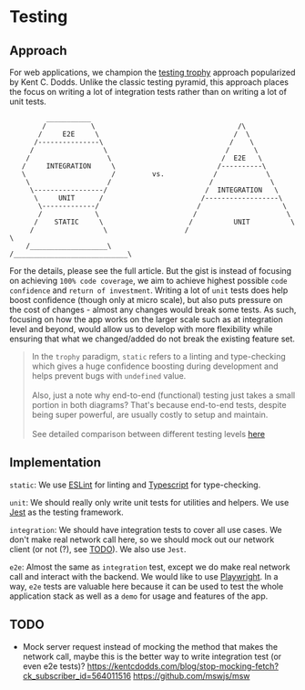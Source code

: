 # Testing

## Approach

For web applications, we champion the [testing trophy](https://kentcdodds.com/blog/write-tests) approach popularized by Kent C. Dodds. Unlike the classic testing pyramid, this approach places the focus on writing a lot of integration tests rather than on writing a lot of unit tests.

```
         ___________
        /           \                                   /\
       /     E2E     \                                 /  \
      /---------------\                               /    \
     /                 \                             /      \
    /                   \                           /  E2E   \
   /     INTEGRATION     \                         /----------\
   \                     /         vs.            /            \
    \                   /                        /              \
     \-----------------/                        /  INTEGRATION   \
      \     UNIT      /                        /------------------\
       \-------------/                        /                    \
       /             \                       /                      \
      /    STATIC     \                     /          UNIT          \
     /                 \                   /                          \
    /___________________\                 /____________________________\
```

For the details, please see the full article. But the gist is instead of focusing on achieving `100% code coverage`, we aim to achieve highest possible `code confidence` and `return of investment`. Writing a lot of `unit` tests does help boost confidence (though only at micro scale), but also puts pressure on the cost of changes - almost any changes would break some tests. As such, focusing on how the app works on the larger scale such as at integration level and beyond, would allow us to develop with more flexibility while ensuring that what we changed/added do not break the existing feature set.

> In the `trophy` paradigm, `static` refers to a linting and type-checking which gives a huge confidence boosting during development and helps prevent bugs with `undefined` value.<br/><br/>Also, just a note why end-to-end (functional) testing just takes a small portion in both diagrams? That's because end-to-end tests, despite being super powerful, are usually costly to setup and maintain.<br/><br/>See detailed comparison between different testing levels [here](https://kentcdodds.com/blog/unit-vs-integration-vs-e2e-tests)

## Implementation

`static`: We use [ESLint](https://eslint.org/) for linting and [Typescript](https://www.typescriptlang.org/) for type-checking.

`unit`: We should really only write unit tests for utilities and helpers. We use [Jest](https://jestjs.io/) as the testing framework.

`integration`: We should have integration tests to cover all use cases. We don't make real network call here, so we should mock out our network client (or not (?), see [TODO](#TODO)). We also use `Jest`.

`e2e`: Almost the same as `integration` test, except we do make real network call and interact with the backend. We would like to use [Playwright](hhttps://playwright.dev/). In a way, `e2e` tests are valuable here because it can be used to test the whole application stack as well as a `demo` for usage and features of the app.

## TODO

- Mock server request instead of mocking the method that makes the network call, maybe this is the better way to write integration test (or even e2e tests)?
  https://kentcdodds.com/blog/stop-mocking-fetch?ck_subscriber_id=564011516
  https://github.com/mswjs/msw
